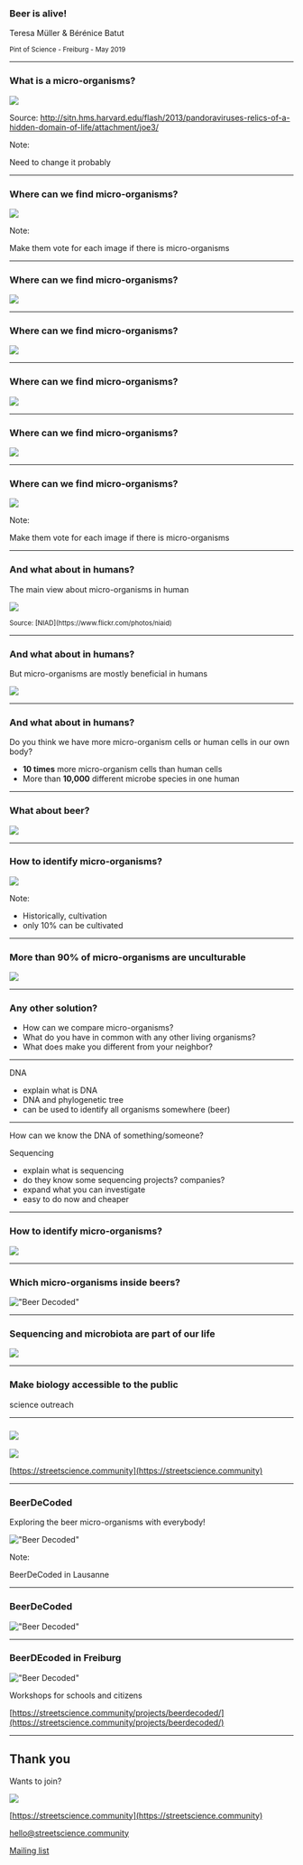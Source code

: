 ### Beer is alive!

Teresa Müller & Bérénice Batut

<small>
Pint of Science - Freiburg - May 2019
</small>

---

### What is a micro-organisms?

![](images/scale.png) <!-- .element width="90%" -->

Source: http://sitn.hms.harvard.edu/flash/2013/pandoraviruses-relics-of-a-hidden-domain-of-life/attachment/joe3/

Note:

Need to change it probably

----

### Where can we find micro-organisms?

![](images/where_microorganisms_1.png)

Note:

Make them vote for each image if there is micro-organisms

----

### Where can we find micro-organisms?

![](images/where_microorganisms_2.png)

----

### Where can we find micro-organisms?

![](images/where_microorganisms_3.png)

----

### Where can we find micro-organisms?

![](images/where_microorganisms_4.png)

----

### Where can we find micro-organisms?

![](images/where_microorganisms_5.png)

----

### Where can we find micro-organisms?

![](images/where_microorganisms_6.png)</div>

Note:

Make them vote for each image if there is micro-organisms

----

### And what about in humans?

The main view about micro-organisms in human

![](images/bad_microorganisms.svg) <!-- .element width="100%" -->

<small>
Source: [NIAD](https://www.flickr.com/photos/niaid)
</small>

----

### And what about in humans?

But micro-organisms are mostly beneficial in humans

![](images/human_microbiome.jpg) <!-- .element width="60%" -->

----

### And what about in humans?

Do you think we have more micro-organism cells or human cells in our own body?

<div class="fragment" data-fragment-index="2">

- **10 times** more micro-organism cells than human cells
- More than **10,000** different microbe species in one human

----
### What about beer?

![](images/beer_microbiome.svg) <!-- .element width="100%" -->

---
### How to identify micro-organisms?

![](images/timeline_1.png) <!-- .element width="100%" -->

Note:

- Historically, cultivation
- only 10% can be cultivated

----
### More than 90% of micro-organisms are unculturable

![](images/unculturable.jpg) <!-- .element width="80%" -->

----
### Any other solution?

- How can we compare micro-organisms?
- What do you have in common with any other living organisms?
- What does make you different from your neighbor?

---

DNA
- explain what is DNA
- DNA and phylogenetic tree
- can be used to identify all organisms somewhere (beer)

---

How can we know the DNA of something/someone?

Sequencing
- explain what is sequencing
- do they know some sequencing projects? companies?
- expand what you can investigate
- easy to do now and cheaper

---
### How to identify micro-organisms?

![](images/timeline_2.png) <!-- .element width="100%" -->

----
### Which micro-organisms inside beers?

!["Beer Decoded"](images/beerdecoded_results.png) <!-- .element width="75%"-->

---

### Sequencing and microbiota are part of our life

![](images/sequencing_microbiota_headlines.svg) <!-- .element width="80%"-->

----

### Make biology accessible to the public

science outreach

----

### ![](images/streetsciencecommunity_logo.png) <!-- .element width="50%"-->

![](images/streetsciencecommunity_mindset.png) <!-- .element width="100%"-->

[https://streetscience.community](https://streetscience.community)

---
<!-- .slide: data-background-color="#feed00" -->
### BeerDeCoded

Exploring the beer micro-organisms with everybody!

!["Beer Decoded"](images/beerdecoded_mantra.png) <!-- .element width="70%" -->

Note: 

BeerDeCoded in Lausanne

----
<!-- .slide: data-background-color="#ffe92f" -->
### BeerDeCoded

!["Beer Decoded"](images/beerdecoded_workflow.svg)

----
### BeerDEcoded in Freiburg

!["Beer Decoded"](images/streetsciencecommunity_beerdecoded.svg)

Workshops for schools and citizens

[https://streetscience.community/projects/beerdecoded/](https://streetscience.community/projects/beerdecoded/)

---


## Thank you

Wants to join?

![](images/streetsciencecommunity_logo.png) <!-- .element width="70%" -->

<i class="fas fa-globe"></i> [https://streetscience.community](https://streetscience.community)

<i class="fas fa-at"></i> [hello@streetscience.community](mailto:hello@streetscience.community)

<i class="fas fa-envelope"></i> [Mailing list](https://groups.google.com/forum/#!forum/streetsciencecommunity)